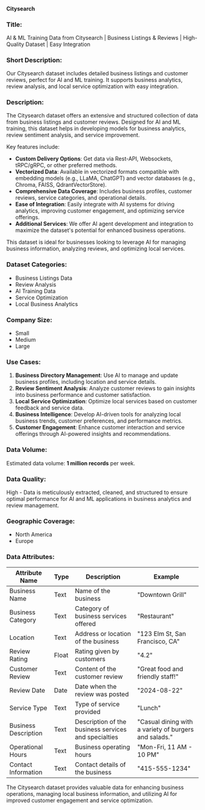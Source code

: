 #### Citysearch

### Title:
AI & ML Training Data from Citysearch | Business Listings & Reviews | High-Quality Dataset | Easy Integration

### Short Description:
Our Citysearch dataset includes detailed business listings and customer reviews, perfect for AI and ML training. It supports business analytics, review analysis, and local service optimization with easy integration.

### Description:
The Citysearch dataset offers an extensive and structured collection of data from business listings and customer reviews. Designed for AI and ML training, this dataset helps in developing models for business analytics, review sentiment analysis, and service improvement.

Key features include:
- **Custom Delivery Options**: Get data via Rest-API, Websockets, tRPC/gRPC, or other preferred methods.
- **Vectorized Data**: Available in vectorized formats compatible with embedding models (e.g., LLaMA, ChatGPT) and vector databases (e.g., Chroma, FAISS, QdrantVectorStore).
- **Comprehensive Data Coverage**: Includes business profiles, customer reviews, service categories, and operational details.
- **Ease of Integration**: Easily integrate with AI systems for driving analytics, improving customer engagement, and optimizing service offerings.
- **Additional Services**: We offer AI agent development and integration to maximize the dataset's potential for enhanced business operations.

This dataset is ideal for businesses looking to leverage AI for managing business information, analyzing reviews, and optimizing local services.

### Dataset Categories:
- Business Listings Data
- Review Analysis
- AI Training Data
- Service Optimization
- Local Business Analytics

### Company Size:
- Small
- Medium
- Large

### Use Cases:
1. **Business Directory Management**: Use AI to manage and update business profiles, including location and service details.
2. **Review Sentiment Analysis**: Analyze customer reviews to gain insights into business performance and customer satisfaction.
3. **Local Service Optimization**: Optimize local services based on customer feedback and service data.
4. **Business Intelligence**: Develop AI-driven tools for analyzing local business trends, customer preferences, and performance metrics.
5. **Customer Engagement**: Enhance customer interaction and service offerings through AI-powered insights and recommendations.

### Data Volume:
Estimated data volume: **1 million records** per week.

### Data Quality:
High - Data is meticulously extracted, cleaned, and structured to ensure optimal performance for AI and ML applications in business analytics and review management.

### Geographic Coverage:
- North America
- Europe

### Data Attributes:

| Attribute Name         | Type    | Description                                         | Example                               |
|------------------------|---------|-----------------------------------------------------|---------------------------------------|
| Business Name          | Text    | Name of the business                                | "Downtown Grill"                       |
| Business Category      | Text    | Category of business services offered               | "Restaurant"                          |
| Location               | Text    | Address or location of the business                 | "123 Elm St, San Francisco, CA"       |
| Review Rating          | Float   | Rating given by customers                           | "4.2"                                 |
| Customer Review        | Text    | Content of the customer review                      | "Great food and friendly staff!"      |
| Review Date            | Date    | Date when the review was posted                     | "2024-08-22"                           |
| Service Type           | Text    | Type of service provided                            | "Lunch"                               |
| Business Description   | Text    | Description of the business services and specialties | "Casual dining with a variety of burgers and salads." |
| Operational Hours      | Text    | Business operating hours                            | "Mon-Fri, 11 AM - 10 PM"               |
| Contact Information    | Text    | Contact details of the business                     | "415-555-1234"                         |

The Citysearch dataset provides valuable data for enhancing business operations, managing local business information, and utilizing AI for improved customer engagement and service optimization.